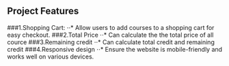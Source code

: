 ## Project Features

###1.Shopping Cart:
  ⋅⋅* Allow users to add courses to a shopping cart for easy checkout.
###2.Total Price
  ⋅⋅* Can calculate the the total price of all cource
###3.Remaining credit
  ⋅⋅* Can calculate total credit and remaining credit
###4.Responsive design
  ⋅⋅* Ensure the website is mobile-friendly and works well on various devices.
